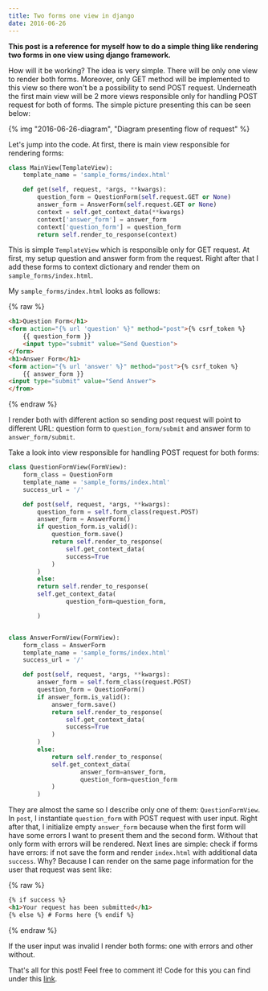 ```yaml
---
title: Two forms one view in django
date: 2016-06-26
---
```


**This post is a reference for myself how to do a simple thing like
rendering two forms in one view using django framework.**

How will it be working? The idea is very simple. There will be only one
view to render both forms. Moreover, only GET method will be implemented
to this view so there won't be a possibility to send POST request.
Underneath the first main view will be 2 more views responsible only for
handling POST request for both of forms. The simple picture presenting
this can be seen below:

{% img "2016-06-26-diagram", "Diagram presenting flow of request" %}

Let's jump into the code. At first, there is main view responsible for
rendering forms:

```python
class MainView(TemplateView):
    template_name = 'sample_forms/index.html'

    def get(self, request, *args, **kwargs):
        question_form = QuestionForm(self.request.GET or None)
        answer_form = AnswerForm(self.request.GET or None)
        context = self.get_context_data(**kwargs)
        context['answer_form'] = answer_form
        context['question_form'] = question_form
        return self.render_to_response(context)
```

This is simple `TemplateView` which is responsible only for GET request.
At first, my setup question and answer form from the request. Right
after that I add these forms to context dictionary and render them on
`sample_forms/index.html`.

My `sample_forms/index.html` looks as follows:

{% raw %}

```html
<h1>Question Form</h1>
<form action="{% url 'question' %}" method="post">{% csrf_token %}
    {{ question_form }}
    <input type="submit" value="Send Question">
</form>
<h1>Answer Form</h1>
<form action="{% url 'answer' %}" method="post">{% csrf_token %}
    {{ answer_form }}
<input type="submit" value="Send Answer">
</from>
```

{% endraw %}

I render both with different action so sending post request will point
to different URL: question form to `question_form/submit` and answer
form to `answer_form/submit`.

Take a look into view responsible for handling POST request for both
forms:

```python
class QuestionFormView(FormView):
    form_class = QuestionForm
    template_name = 'sample_forms/index.html'
    success_url = '/'

    def post(self, request, *args, **kwargs):
        question_form = self.form_class(request.POST)
        answer_form = AnswerForm()
        if question_form.is_valid():
            question_form.save()
            return self.render_to_response(
                self.get_context_data(
                success=True
            )
        )
        else:
        return self.render_to_response(
        self.get_context_data(
                question_form=question_form,

        )


class AnswerFormView(FormView):
    form_class = AnswerForm
    template_name = 'sample_forms/index.html'
    success_url = '/'

    def post(self, request, *args, **kwargs):
        answer_form = self.form_class(request.POST)
        question_form = QuestionForm()
        if answer_form.is_valid():
            answer_form.save()
            return self.render_to_response(
                self.get_context_data(
                success=True
            )
        )
        else:
            return self.render_to_response(
            self.get_context_data(
                    answer_form=answer_form,
                    question_form=question_form
            )
        )
```

They are almost the same so I describe only one of them:
`QuestionFormView`. In `post`, I instantiate `question_form` with POST
request with user input. Right after that, I initialize empty
`answer_form` because when the first form will have some errors I want
to present them and the second form. Without that only form with errors
will be rendered. Next lines are simple: check if forms have errors: if
not save the form and render `index.html` with additional data
`success`. Why? Because I can render on the same page information for
the user that request was sent like:

{% raw %}

```html
{% if success %}
<h1>Your request has been submitted</h1>
{% else %} # Forms here {% endif %}
```

{% endraw %}

If the user input was invalid I render both forms: one with errors and
other without.

That's all for this post! Feel free to comment it! Code for this you can
find under this
[link](https://github.com/krzysztofzuraw/personal-blog-projects).
